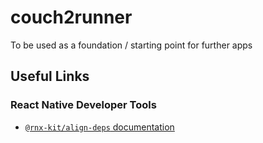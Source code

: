# couch2runner
To be used as a foundation / starting point for further apps

## Useful Links
### React Native Developer Tools
* [`@rnx-kit/align-deps` documentation](https://microsoft.github.io/rnx-kit/docs/tools/align-deps)